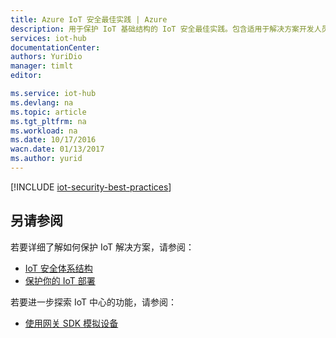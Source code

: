 ```yaml
---
title: Azure IoT 安全最佳实践 | Azure
description: 用于保护 IoT 基础结构的 IoT 安全最佳实践。包含适用于解决方案开发人员、解决方案部署人员和解决方案操作员的建议
services: iot-hub
documentationCenter: 
authors: YuriDio
manager: timlt
editor: 

ms.service: iot-hub
ms.devlang: na
ms.topic: article
ms.tgt_pltfrm: na
ms.workload: na
ms.date: 10/17/2016
wacn.date: 01/13/2017
ms.author: yurid
---
```


[!INCLUDE [iot-security-best-practices](../../includes/iot-security-best-practices.md)]

## 另请参阅

若要详细了解如何保护 IoT 解决方案，请参阅：

- [IoT 安全体系结构][lnk-security-architecture]
- [保护你的 IoT 部署][lnk-security-deployment]

若要进一步探索 IoT 中心的功能，请参阅：

- [使用网关 SDK 模拟设备][lnk-gateway]

[lnk-security-architecture]: ./iot-hub-security-architecture.md
[lnk-security-deployment]: ./iot-hub-security-deployment.md

[lnk-gateway]: ./iot-hub-linux-gateway-sdk-simulated-device.md

<!---HONumber=Mooncake_0109_2017-->
<!--Update_Description:update wording-->